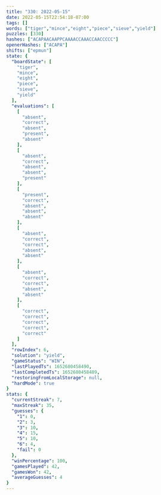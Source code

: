 ```yaml
---
title: "330: 2022-05-15"
date: 2022-05-15T22:54:18-07:00
tags: []
words: ["tiger","mince","eight","piece","sieve","yield"]
puzzles: [330]
hashes: ["ACAPAACAAPPCAAAACCAAACCAACCCCC"]
openerHashes: ["ACAPA"]
shifts: ["epmun"]
state: {
  "boardState": [
    "tiger",
    "mince",
    "eight",
    "piece",
    "sieve",
    "yield"
  ],
  "evaluations": [
    [
      "absent",
      "correct",
      "absent",
      "present",
      "absent"
    ],
    [
      "absent",
      "correct",
      "absent",
      "absent",
      "present"
    ],
    [
      "present",
      "correct",
      "absent",
      "absent",
      "absent"
    ],
    [
      "absent",
      "correct",
      "correct",
      "absent",
      "absent"
    ],
    [
      "absent",
      "correct",
      "correct",
      "absent",
      "absent"
    ],
    [
      "correct",
      "correct",
      "correct",
      "correct",
      "correct"
    ]
  ],
  "rowIndex": 6,
  "solution": "yield",
  "gameStatus": "WIN",
  "lastPlayedTs": 1652680458490,
  "lastCompletedTs": 1652680458489,
  "restoringFromLocalStorage": null,
  "hardMode": true
}
stats: {
  "currentStreak": 7,
  "maxStreak": 35,
  "guesses": {
    "1": 0,
    "2": 3,
    "3": 10,
    "4": 15,
    "5": 10,
    "6": 4,
    "fail": 0
  },
  "winPercentage": 100,
  "gamesPlayed": 42,
  "gamesWon": 42,
  "averageGuesses": 4
}
---
```


<!-- more -->
